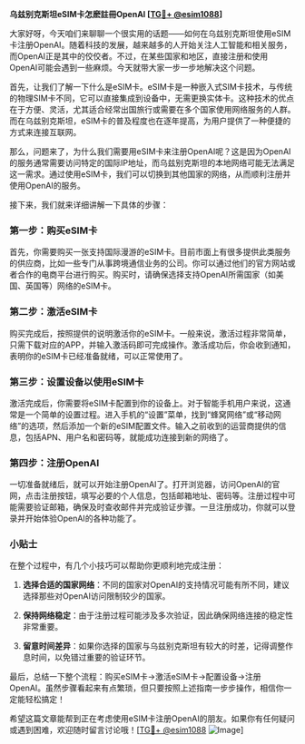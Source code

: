 **乌兹别克斯坦eSIM卡怎麽註冊OpenAI [[TG💪+ @esim1088](https://t.me/s/esim1088)]**

大家好呀，今天咱们来聊聊一个很实用的话题——如何在乌兹别克斯坦使用eSIM卡注册OpenAI。随着科技的发展，越来越多的人开始关注人工智能和相关服务，而OpenAI正是其中的佼佼者。不过，在某些国家和地区，直接注册和使用OpenAI可能会遇到一些麻烦。今天就带大家一步一步地解决这个问题。

首先，让我们了解一下什么是eSIM卡。eSIM卡是一种嵌入式SIM卡技术，与传统的物理SIM卡不同，它可以直接集成到设备中，无需更换实体卡。这种技术的优点在于方便、灵活，尤其适合经常出国旅行或需要在多个国家使用网络服务的人群。而在乌兹别克斯坦，eSIM卡的普及程度也在逐年提高，为用户提供了一种便捷的方式来连接互联网。

那么，问题来了，为什么我们需要用eSIM卡来注册OpenAI呢？这是因为OpenAI的服务通常需要访问特定的国际IP地址，而乌兹别克斯坦的本地网络可能无法满足这一需求。通过使用eSIM卡，我们可以切换到其他国家的网络，从而顺利注册并使用OpenAI的服务。

接下来，我们就来详细讲解一下具体的步骤：

### 第一步：购买eSIM卡

首先，你需要购买一张支持国际漫游的eSIM卡。目前市面上有很多提供此类服务的供应商，比如一些专门从事跨境通信业务的公司。你可以通过他们的官方网站或者合作的电商平台进行购买。购买时，请确保选择支持OpenAI所需国家（如美国、英国等）网络的eSIM卡。

### 第二步：激活eSIM卡

购买完成后，按照提供的说明激活你的eSIM卡。一般来说，激活过程非常简单，只需下载对应的APP，并输入激活码即可完成操作。激活成功后，你会收到通知，表明你的eSIM卡已经准备就绪，可以正常使用了。

### 第三步：设置设备以使用eSIM卡

激活完成后，你需要将eSIM卡配置到你的设备上。对于智能手机用户来说，这通常是一个简单的设置过程。进入手机的“设置”菜单，找到“蜂窝网络”或“移动网络”的选项，然后添加一个新的eSIM配置文件。输入之前收到的运营商提供的信息，包括APN、用户名和密码等，就能成功连接到新的网络了。

### 第四步：注册OpenAI

一切准备就绪后，就可以开始注册OpenAI了。打开浏览器，访问OpenAI的官网，点击注册按钮，填写必要的个人信息，包括邮箱地址、密码等。注册过程中可能需要验证邮箱，确保及时查收邮件并完成验证步骤。一旦注册成功，你就可以登录并开始体验OpenAI的各种功能了。

### 小贴士

在整个过程中，有几个小技巧可以帮助你更顺利地完成注册：

1. **选择合适的国家网络**：不同的国家对OpenAI的支持情况可能有所不同，建议选择那些对OpenAI访问限制较少的国家。
   
2. **保持网络稳定**：由于注册过程可能涉及多次验证，因此确保网络连接的稳定性非常重要。

3. **留意时间差异**：如果你选择的国家与乌兹别克斯坦有较大的时差，记得调整作息时间，以免错过重要的验证环节。

最后，总结一下整个流程：购买eSIM卡→激活eSIM卡→配置设备→注册OpenAI。虽然步骤看起来有点繁琐，但只要按照上述指南一步步操作，相信你一定能轻松搞定！

希望这篇文章能帮到正在考虑使用eSIM卡注册OpenAI的朋友。如果你有任何疑问或遇到困难，欢迎随时留言讨论哦！[[TG💪+ @esim1088](https://t.me/s/esim1088) ![Image](https://i.postimg.cc/4NQfJmqS/Snipaste-2025-05-13-00-14-12.png)]